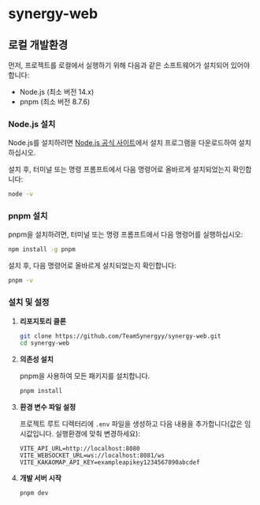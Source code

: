 # synergy-web

## 로컬 개발환경

먼저, 프로젝트를 로컬에서 실행하기 위해 다음과 같은 소프트웨어가 설치되어 있어야 합니다:

- Node.js (최소 버전 14.x)
- pnpm (최소 버전 8.7.6)

### Node.js 설치

Node.js를 설치하려면 [Node.js 공식 사이트](https://nodejs.org/)에서 설치 프로그램을 다운로드하여 설치하십시오.

설치 후, 터미널 또는 명령 프롬프트에서 다음 명령어로 올바르게 설치되었는지 확인합니다:

```sh
node -v
```

### pnpm 설치

pnpm을 설치하려면, 터미널 또는 명령 프롬프트에서 다음 명령어를 실행하십시오:

```sh
npm install -g pnpm
```

설치 후, 다음 명령어로 올바르게 설치되었는지 확인합니다:

```sh
pnpm -v
```

### 설치 및 설정

1. **리포지토리 클론**

   ```sh
   git clone https://github.com/TeamSynergyy/synergy-web.git
   cd synergy-web
   ```

2. **의존성 설치**

   pnpm을 사용하여 모든 패키지를 설치합니다.

   ```sh
   pnpm install
   ```

3. **환경 변수 파일 설정**

   프로젝트 루트 디렉터리에 `.env` 파일을 생성하고 다음 내용을 추가합니다(값은 임시값입니다. 실행환경에 맞춰 변경하세요):

   ```env
   VITE_API_URL=http://localhost:8080
   VITE_WEBSOCKET_URL=ws://localhost:8081/ws
   VITE_KAKAOMAP_API_KEY=exampleapikey1234567890abcdef
   ```

4. **개발 서버 시작**
   ```sh
   pnpm dev
   ```
